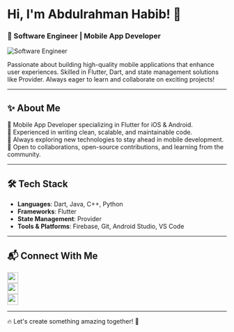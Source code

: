 # Hi, I'm Abdulrahman Habib! 👋  
### 🚀 Software Engineer | Mobile App Developer  

![Software Engineer](https://raw.githubusercontent.com/sagar-viradiya/sagar-viradiya/master/resources/banner.png)  

Passionate about building high-quality mobile applications that enhance user experiences. Skilled in Flutter, Dart, and state management solutions like Provider. Always eager to learn and collaborate on exciting projects!  

---

## ✨ About Me  

🔹 Mobile App Developer specializing in Flutter for iOS & Android.  
🔹 Experienced in writing clean, scalable, and maintainable code.  
🔹 Always exploring new technologies to stay ahead in mobile development.  
🔹 Open to collaborations, open-source contributions, and learning from the community.  

---

## 🛠 Tech Stack  

- **Languages**: Dart, Java, C++, Python  
- **Frameworks**: Flutter  
- **State Management**: Provider  
- **Tools & Platforms**: Firebase, Git, Android Studio, VS Code  

---

## 📬 Connect With Me  

<a href="https://github.com/abdohabib447"><img src="https://cdn.jsdelivr.net/npm/simple-icons@3.0.1/icons/github.svg" width="25px"></a>  
<a href="https://www.linkedin.com/in/abdulrahman-habib-979969351/"><img src="https://cdn.jsdelivr.net/npm/simple-icons@3.0.1/icons/linkedin.svg" width="25px"></a>  
<a href="https://twitter.com/abdohabib447"><img src="https://cdn.jsdelivr.net/npm/simple-icons@3.0.1/icons/twitter.svg" width="25px"></a>  

---

🔥 Let's create something amazing together! 🚀  
